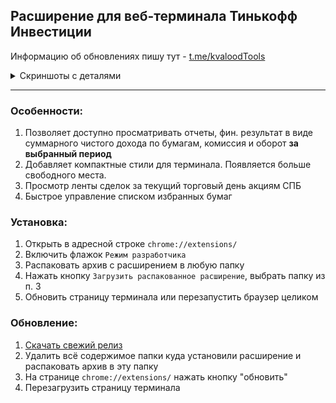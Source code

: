 ## Расширение для веб-терминала Тинькофф Инвестиции


Информацию об обновлениях пишу тут - [t.me/kvaloodTools](https://t.me/kvaloodTools)


<details>
<summary>Скриншоты с деталями</summary>
  Фин. результат в виде таблицы за выбранный период.<br>
  <img src="https://user-images.githubusercontent.com/6376206/132996624-38588704-fc24-46fb-87a9-1af3e9786558.jpg" width="400"><br>
  
  Лента принтов по СПБ акциям за текущий торговый день<br>
  <img src="https://user-images.githubusercontent.com/6376206/132996626-9d992422-1632-47bc-bf85-2b5deb072851.jpg" width="400"><br>
  
  Быстрое управление списком избранных бумаг<br>
  <img src="https://user-images.githubusercontent.com/6376206/132996627-35289e5d-2cb8-4dcf-9b44-64dcb271a71d.jpg" width="400"><br>
  
  Настройки<br>
  <img src="https://user-images.githubusercontent.com/6376206/132996628-d2ecff5f-e523-4234-9f32-b2735d92910c.jpg" width="400"><br>
</details>

---

### Особенности:
1. Позволяет доступно просматривать отчеты, фин. результат в виде суммарного чистого дохода по бумагам, комиссия и оборот **за выбранный период**
2. Добавляет компактные стили для терминала. Появляется больше свободного места.
3. Просмотр ленты сделок за текущий торговый день акциям СПБ
4. Быстрое управление списком избранных бумаг 

### Установка:
1. Открыть в адресной строке `chrome://extensions/`
2. Включить флажок `Режим разработчика`
3. Распаковать архив с расширением в любую папку
4. Нажать кнопку `Загрузить распакованное расширение`, выбрать папку из п. 3
5. Обновить страницу терминала или перезапустить браузер целиком

### Обновление:
1. [Скачать свежий релиз](https://github.com/kvalood/kvt/releases)
2. Удалить всё содержимое папки куда установили расширение и распаковать архив в эту папку
4. На странице `chrome://extensions/` нажать кнопку "обновить"
5. Перезагрузить страницу терминала
